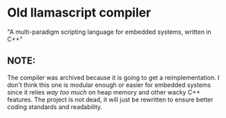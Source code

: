 # Old llamascript compiler
"A multi-paradigm scripting language for embedded systems, written in C++"

## NOTE:
The compiler was archived because it is going to get a reimplementation. I don't think this one is modular enough or easier for embedded systems since it relies *way too much* on heap memory and other wacky C++ features. The project is not dead, it will just be rewritten to ensure better coding standards and readability.
